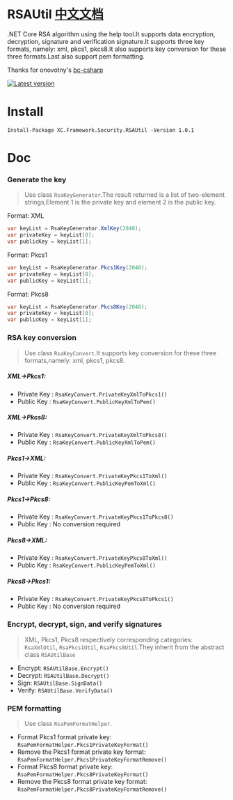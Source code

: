 # RSAUtil  [中文文档](https://github.com/stulzq/RSAUtil/blob/master/README_Chinese.md "中文文档")
.NET Core RSA algorithm using the help tool.It supports data encryption, decryption, signature and verification signature.It supports three key formats, namely: xml, pkcs1, pkcs8.It also supports key conversion for these three formats.Last also support pem formatting.

Thanks for onovotny's [bc-csharp](https://github.com/onovotny/bc-csharp "bc-csharp")

[![Latest version](https://img.shields.io/nuget/v/XC.Framework.Security.RSAUtil.svg)](https://www.nuget.org/packages/XC.Framework.Security.RSAUtil/)

# Install

````shell
Install-Package XC.Framework.Security.RSAUtil -Version 1.0.1
````

# Doc

### Generate the key

>Use class `RsaKeyGenerator`.The result returned is a list of two-element strings,Element 1 is the private key and element 2 is the public key.

Format: XML

```csharp
var keyList = RsaKeyGenerator.XmlKey(2048);
var privateKey = keyList[0];
var publicKey = keyList[1];
```

Format: Pkcs1

```csharp
var keyList = RsaKeyGenerator.Pkcs1Key(2048);
var privateKey = keyList[0];
var publicKey = keyList[1];
```

Format: Pkcs8

```csharp
var keyList = RsaKeyGenerator.Pkcs8Key(2048);
var privateKey = keyList[0];
var publicKey = keyList[1];
```

### RSA key conversion

>Use class `RsaKeyConvert`.It  supports key conversion for these three formats,namely: xml, pkcs1, pkcs8.

##### XML->Pkcs1:

- Private Key : `RsaKeyConvert.PrivateKeyXmlToPkcs1()`
- Public Key  : `RsaKeyConvert.PublicKeyXmlToPem()`

##### XML->Pkcs8:

- Private Key : `RsaKeyConvert.PrivateKeyXmlToPkcs8()`
- Public Key  : `RsaKeyConvert.PublicKeyXmlToPem()`

##### Pkcs1->XML:

- Private Key : `RsaKeyConvert.PrivateKeyPkcs1ToXml()`
- Public Key  : `RsaKeyConvert.PublicKeyPemToXml()`

##### Pkcs1->Pkcs8:

- Private Key : `RsaKeyConvert.PrivateKeyPkcs1ToPkcs8()`
- Public Key  : No conversion required

##### Pkcs8->XML:

- Private Key : `RsaKeyConvert.PrivateKeyPkcs8ToXml()`
- Public Key  : `RsaKeyConvert.PublicKeyPemToXml()`

##### Pkcs8->Pkcs1:

- Private Key : `RsaKeyConvert.PrivateKeyPkcs8ToPkcs1()`
- Public Key  : No conversion required

### Encrypt, decrypt, sign, and verify signatures

>XML, Pkcs1, Pkcs8 respectively corresponding categories: `RsaXmlUtil`, `RsaPkcs1Util`, `RsaPkcs8Util`.They inherit from the abstract class `RSAUtilBase`

- Encrypt: `RSAUtilBase.Encrypt()`
- Decrypt: `RSAUtilBase.Decrypt()`
- Sign: `RSAUtilBase.SignData()`
- Verify: `RSAUtilBase.VerifyData()`

### PEM formatting

>Use class `RsaPemFormatHelper`.

- Format Pkcs1 format private key: `RsaPemFormatHelper.Pkcs1PrivateKeyFormat()`
- Remove the Pkcs1 format private key format: `RsaPemFormatHelper.Pkcs1PrivateKeyFormatRemove()`
- Format Pkcs8 format private key: `RsaPemFormatHelper.Pkcs8PrivateKeyFormat()`
- Remove the Pkcs8 format private key format: `RsaPemFormatHelper.Pkcs8PrivateKeyFormatRemove()`
